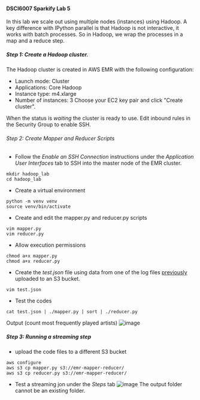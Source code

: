 #### DSCI6007 Sparkify Lab 5

In this lab we scale out using multiple nodes (instances) using Hadoop. A key difference with IPython parallel is that Hadoop is not interactive, it works with batch processes. So in Hadoop, we wrap the processes in a map and a reduce step. 

##### Step 1: Create a Hadoop cluster. 

The Hadoop cluster is created in AWS EMR with the following configuration:

- Launch mode: Cluster
- Applications: Core Hadoop
- Instance type: m4.xlarge
- Number of instances: 3 Choose your EC2 key pair and click "Create cluster".

When the status is *waiting* the cluster is ready to use. Edit inbound rules in the Security Group to enable SSH.

###### Step 2: Create Mapper and Reducer Scripts

- Follow the *Enable an SSH Connection* instructions under the *Application User Interfaces* tab to SSH into the master node of the EMR cluster. 
```
mkdir hadoop_lab
cd hadoop_lab
```
- Create a virtual environment
```
python -m venv venv
source venv/bin/activate
```
- Create and edit the mapper.py and reducer.py scripts
```
vim mapper.py
vim reducer.py
```
- Allow execution permissions
```
chmod a+x mapper.py
chmod a+x reducer.py
```
- Create the *test.json* file using data from one of the log files [previously](https://github.com/rara-by/Sparkify3-4_S3_Parallel_Computing_EC2) uploaded to an S3 bucket.
```
vim test.json
```
- Test the codes
```
cat test.json | ./mapper.py | sort | ./reducer.py 
```
Output (count most frequently played artists)
![image](https://user-images.githubusercontent.com/63100531/230808731-92c71e90-d33d-4b7d-91a8-88243266c808.png)

##### Step 3: Running a streaming step
- upload the code files to a different S3 bucket
```
aws configure
aws s3 cp mapper.py s3://emr-mapper-reducer/
aws s3 cp reducer.py s3://emr-mapper-reducer/
```
- Test a streaming jon under the *Steps* tab
![image](https://user-images.githubusercontent.com/63100531/230809528-36f0fa72-43c1-4766-9238-c0141b52fa89.png)
The output folder cannot be an existing folder.
